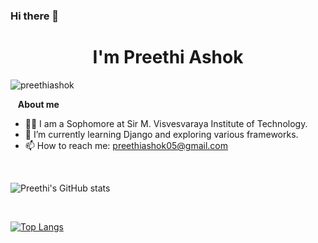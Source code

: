 
<!--
**preethiashok05/preethiashok05** is a ✨ _special_ ✨ repository because its `README.md` (this file) appears on your GitHub profile.

Here are some ideas to get you started:

- 🔭 I’m currently working on ...
- 🌱 I’m currently learning ...
- 👯 I’m looking to collaborate on ...
- 🤔 I’m looking for help with ...
- 💬 Ask me about ...
- 📫 How to reach me: ...
- 😄 Pronouns: ...
- ⚡ Fun fact: ...
-->
### Hi there 👋

<h1 align="center"><b> I'm Preethi Ashok</b></h1>
 
<p align="left"> <img src="https://komarev.com/ghpvc/?username=preethiashok05" alt="preethiashok" /> </p>  

&nbsp;&nbsp;&nbsp;<b>About me</b> <br>
- 👨‍💻 I am a Sophomore at Sir M. Visvesvaraya Institute of Technology.
- 🌱 I’m currently learning Django and exploring various frameworks.
- 📫 How to reach me: preethiashok05@gmail.com

<br/>

![Preethi's GitHub stats](https://github-readme-stats.vercel.app/api?username=preethiashok05&show_icons=true&theme=tokyonight&count_private=true)

<br/>

[![Top Langs](https://github-readme-stats.vercel.app/api/top-langs/?username=preethiashok05&langs_count=8&layout=compact&theme=tokyonight)](https://github.com/preethiashok05/github-readme-stats)
